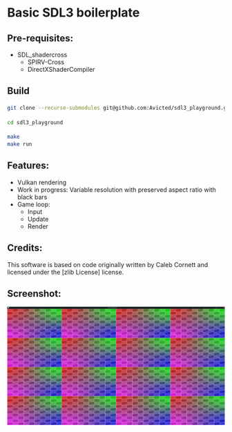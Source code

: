 # Basic SDL3 boilerplate

## Pre-requisites:
- SDL_shadercross
    - SPIRV-Cross
    - DirectXShaderCompiler


## Build
```bash
git clone --recurse-submodules git@github.com:Avicted/sdl3_playground.git

cd sdl3_playground

make
make run
```

## Features:
- Vulkan rendering
- Work in progress: Variable resolution with preserved aspect ratio with black bars
- Game loop:
    - Input
    - Update
    - Render


## Credits: 
This software is based on code originally written by Caleb Cornett and licensed under the [zlib License] license. 


## Screenshot:
![screenshot](resources/screenshot.png)
